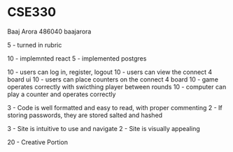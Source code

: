 # CSE330
Baaj Arora 486040 baajarora

5 - turned in rubric

10 - implemnted react
5  - implemented postgres

10 - users can log in, register, logout
10 - users can view the connect 4 board ui
10 - users can place counters on the connect 4 board
10 - game operates correctly with swicthing player between rounds
10 - computer can play a counter and operates correctly

3 - Code is well formatted and easy to read, with proper commenting
2 - If storing passwords, they are stored salted and hashed

3 - Site is intuitive to use and navigate
2 - Site is visually appealing

20 - Creative Portion
